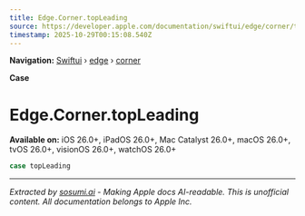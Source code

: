 ```yaml
---
title: Edge.Corner.topLeading
source: https://developer.apple.com/documentation/swiftui/edge/corner/topleading
timestamp: 2025-10-29T00:15:08.540Z
---
```


**Navigation:** [Swiftui](/documentation/swiftui) › [edge](/documentation/swiftui/edge) › [corner](/documentation/swiftui/edge/corner)

**Case**

# Edge.Corner.topLeading

**Available on:** iOS 26.0+, iPadOS 26.0+, Mac Catalyst 26.0+, macOS 26.0+, tvOS 26.0+, visionOS 26.0+, watchOS 26.0+

```swift
case topLeading
```

---

*Extracted by [sosumi.ai](https://sosumi.ai) - Making Apple docs AI-readable.*
*This is unofficial content. All documentation belongs to Apple Inc.*
